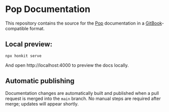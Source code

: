 # Pop Documentation

This repository contains the source for the [Pop](https://onpop.io/) documentation in
a [GitBook](https://www.gitbook.com/)-compatible format.

## Local preview:

```shell
npx honkit serve
```

And open http://localhost:4000 to preview the docs locally.

## Automatic publishing

Documentation changes are automatically built and published when a pull request is merged into the `main` branch. No
manual steps are required after merge; updates will appear shortly.
